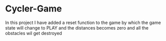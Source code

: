 # Cycler-Game
In this project I have added a reset function to the game by which the game state will change to PLAY and the distances becomes zero and all the obstacles wil get destroyed
